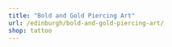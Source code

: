 ```yaml
---
title: "Bold and Gold Piercing Art"
url: /edinburgh/bold-and-gold-piercing-art/
shop: tattoo
---
```

